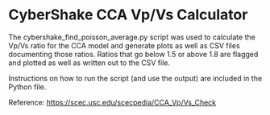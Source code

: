 # CyberShake CCA Vp/Vs Calculator

The cybershake_find_poisson_average.py script was used to calculate the
Vp/Vs ratio for the CCA model and generate plots as well as CSV files 
documenting those ratios. Ratios that go below 1.5 or above 1.8 are
flagged and plotted as well as written out to the CSV file.

Instructions on how to run the script (and use the output) are included 
in the Python file.

Reference: https://scec.usc.edu/scecpedia/CCA_Vp/Vs_Check